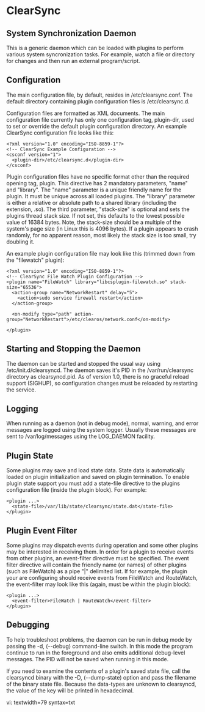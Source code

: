 ClearSync
=========
System Synchronization Daemon
-----------------------------

This is a generic daemon which can be loaded with plugins to perform various
system syncronization tasks.  For example, watch a file or directory for
changes and then run an external program/script.

Configuration
-------------

The main configuration file, by default, resides in /etc/clearsync.conf.  The
default directory containing plugin configuration files is /etc/clearsync.d.

Configuration files are formatted as XML documents.  The main configuration
file currently has only one configuration tag, plugin-dir, used to set or
override the default plugin configuration directory.  An example ClearSync
configuration file looks like this:

    <?xml version="1.0" encoding="ISO-8859-1"?>
    <!-- ClearSync Example Configuration -->
    <csconf version="1">
      <plugin-dir>/etc/clearsync.d</plugin-dir>
    </csconf>

Plugin configuration files have no specific format other than the required
opening tag, plugin.  This directive has 2 mandatory parameters, "name" and
"library".  The "name" parameter is a unique friendly name for the plugin.  It
must be unique across all loaded plugins.  The "library" parameter is either a
relative or absolute path to a shared library (including the extension, .so).
The third parameter, "stack-size" is optional and sets the plugins thread stack
size.  If not set, this defaults to the lowest possible value of 16384 bytes.
Note, the stack-size should be a multiple of the system's page size (in Linux
this is 4096 bytes).  If a plugin appears to crash randomly, for no apparent
reason, most likely the stack size is too small, try doubling it.

An example plugin configuration file may look like this (trimmed down from the
"filewatch" plugin):

    <?xml version="1.0" encoding="ISO-8859-1"?>
    <!-- ClearSync File Watch Plugin Configuration -->
    <plugin name="FileWatch" library="libcsplugin-filewatch.so" stack-size="65536">
      <action-group name="NetworkRestart" delay="5">
        <action>sudo service firewall restart</action>
      </action-group>

      <on-modify type="path" action-group="NetworkRestart">/etc/clearos/network.conf</on-modify>

    </plugin>

Starting and Stopping the Daemon
--------------------------------

The daemon can be started and stopped the usual way using
/etc/init.d/clearsyncd.  The daemon saves it's PID in the /var/run/clearsync
directory as clearsyncd.pid.  As of version 1.0, there is no graceful reload
support (SIGHUP), so configuration changes must be reloaded by restarting the
service.

Logging
-------

When running as a daemon (not in debug mode), normal, warning, and error
messages are logged using the system logger.  Usually these messages are sent
to /var/log/messages using the LOG_DAEMON facility.

Plugin State
------------

Some plugins may save and load state data.  State data is automatically loaded
on plugin initialization and saved on plugin termination.  To enable plugin
state support you must add a state-file directive to the
plugins configuration file (inside the plugin block).  For
example:

    <plugin ...>
      <state-file>/var/lib/state/clearsync/state.dat</state-file>
    </plugin>

Plugin Event Filter
-------------------

Some plugins may dispatch events during operation and some other plugins may be
interested in receiving them.  In order for a plugin to receive events from other
plugins, an event-filter directive must be specified.  The event filter
directive will contain the friendly name (or names) of other plugins (such as
FileWatch) as a pipe "|" delimited list.  If for example, the plugin your are
configuring should receive events from FileWatch and RouteWatch, the
event-filter may look like this (again, must be within the plugin block):

    <plugin ...>
      <event-filter>FileWatch | RouteWatch</event-filter>
    </plugin>

Debugging
---------

To help troubleshoot problems, the daemon can be run in debug mode by passing
the -d, (--debug) command-line switch.  In this mode the program continue to
run in the foreground and also emits additional debug-level messages.  The PID
will not be saved when running in this mode.

If you need to examine the contents of a plugin's saved state file, call the
clearsyncd binary with the -D, (--dump-state) option and pass the filename of
the binary state file.  Because the data-types are unknown to clearsyncd, the
value of the key will be printed in hexadecimal.

vi: textwidth=79 syntax=txt
